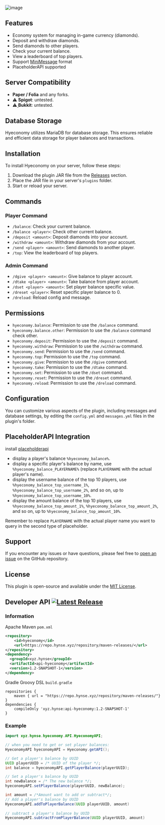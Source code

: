 ![image](https://cdn.modrinth.com/data/HrYlg7yE/images/0971ab6c446a501992abca0b630864cd345f3cb6.png)
## Features
- Economy system for managing in-game currency (diamonds).
- Deposit and withdraw diamonds.
- Send diamonds to other players.
- Check your current balance.
- View a leaderboard of top players.
- Support [MiniMessage](https://docs.advntr.dev/minimessage/format.html) format 
- PlaceholderAPI supported

## Server Compatibility
- **Paper / Folia** and any forks.
- ⚠️ **Spigot**: untested.
- ⚠️ **ฺBukkit**: untested.

## Database Storage

Hyeconomy utilizes MariaDB for database storage. This ensures reliable and efficient data storage for player balances and transactions.

## Installation

To install Hyeconomy on your server, follow these steps:

1. Download the plugin JAR file from the [Releases](https://github.com/MidnightTale/hyeconomy/releases) section.
2. Place the JAR file in your server's `plugins` folder.
3. Start or reload your server.

## Commands
### Player Command
- `/balance`: Check your current balance.
- `/balance <player>`: Check other current balance.
- `/deposit <amount>`: Deposit diamonds into your account.
- `/withdraw <amount>`: Withdraw diamonds from your account.
- `/send <player> <amount>`: Send diamonds to another player.
- `/top`: View the leaderboard of top players.
### Admin Command
- `/dgive <player> <amount>`: Give balance to player account.
- `/dtake <player> <amount>`: Take balance from player account.
- `/dset <player> <amount>`: Set player balance specific value.
- `/dreset <player>`: Reset specific player balance to 0.
- `/dreload`: Reload config and message.

## Permissions
- `hyeconomy.balance`: Permission to use the `/balance` command.
- `hyeconomy.balance.other`: Permission to use the `/balance` command check other.
- `hyeconomy.deposit`: Permission to use the `/deposit` command.
- `hyeconomy.withdraw`: Permission to use the `/withdraw` command.
- `hyeconomy.send`: Permission to use the `/send` command.
- `hyeconomy.top`: Permission to use the `/top` command.
- `hyeconomy.give`: Permission to use the `/dgive` command.
- `hyeconomy.take`: Permission to use the `/dtake` command.
- `hyeconomy.set`: Permission to use the `/dset` command.
- `hyeconomy.reset`: Permission to use the `/dreset` command.
- `hyeconomy.reload`: Permission to use the `/dreload` command.

## Configuration

You can customize various aspects of the plugin, including messages and database settings, by editing the `config.yml` and `messages.yml` files in the plugin's folder.

## PlaceholderAPI Integration
install [placeholderapi](https://www.spigotmc.org/resources/placeholderapi.6245/)
  - display a player's balance `%hyeconomy_balance%`.
  - display a specific player's balance by name, use `%hyeconomy_balance_PLAYERNAME%` (replace `PLAYERNAME` with the actual player's name).
  - display the username balance of the top 10 players, use `%hyeconomy_balance_top_username_1%`, `%hyeconomy_balance_top_username_2%`, and so on, up to `%hyeconomy_balance_top_username_10%`.
  - display the amount balance of the top 10 players, use `%hyeconomy_balance_top_amount_1%`, `%hyeconomy_balance_top_amount_2%`, and so on, up to `%hyeconomy_balance_top_amount_10%`.

Remember to replace `PLAYERNAME` with the actual player name you want to query in the second type of placeholder.

## Support

If you encounter any issues or have questions, please feel free to [open an issue](https://github.com/MidnightTale/hyeconomy/issues) on the GitHub repository.

## License

This plugin is open-source and available under the [MIT License](LICENSE).

## Developer API [![Latest Release](https://repo.hynse.xyz/api/badge/latest/releases/xyz/hynse/api-hyeconomy)](https://repo.hynse.xyz/api/latest/releases/xyz/hynse/api-hyeconomy)

### Information
Apache Maven `pom.xml`
```xml
<repository>
    <id>hyeconomy</id>
    <url>https://repo.hynse.xyz/repository/maven-releases/</url>
</repository>
<dependency>
  <groupId>xyz.hynse</groupId>
  <artifactId>api-hyeconomy</artifactId>
  <version>1.2-SNAPSHOT-1</version>
</dependency>
```
Gradle Groovy DSL `build.gradle`
```gradlee
repositories {
    maven { url = "https://repo.hynse.xyz/repository/maven-releases/"}
}
dependencies { 
    compileOnly 'xyz.hynse:api-hyeconomy:1.2-SNAPSHOT-1'
}
```


### Example
```java
import xyz.hynse.hyeconomy.API.HyeconomyAPI;

// when you need to get or set player balances:
HyeconomyAPI hyeconomyAPI = Hyeconomy.getAPI();

// Get a player's balance by UUID
UUID playerUUID = /* UUID of the player */;
int balance = hyeconomyAPI.getPlayerBalance(playerUUID);

// Set a player's balance by UUID
int newBalance = /* The new balance */;
hyeconomyAPI.setPlayerBalance(playerUUID, newBalance);

int amount = /*Amount want to add or subtract*/;
// Add a player's balance by UUID
HyeconomyAPI.addToPlayerBalance(UUID playerUUID, amount)
        
// subtract a player's balance by UUID
HyeconomyAPI.subtractFromPlayerBalance(UUID playerUUID, amount)
```
